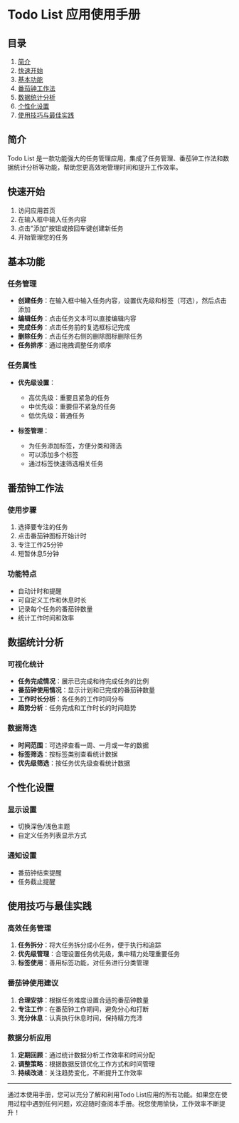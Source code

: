 # Todo List 应用使用手册

## 目录
1. [简介](#简介)
2. [快速开始](#快速开始)
3. [基本功能](#基本功能)
4. [番茄钟工作法](#番茄钟工作法)
5. [数据统计分析](#数据统计分析)
6. [个性化设置](#个性化设置)
7. [使用技巧与最佳实践](#使用技巧与最佳实践)

## 简介
Todo List 是一款功能强大的任务管理应用，集成了任务管理、番茄钟工作法和数据统计分析等功能，帮助您更高效地管理时间和提升工作效率。

## 快速开始
1. 访问应用首页
2. 在输入框中输入任务内容
3. 点击"添加"按钮或按回车键创建新任务
4. 开始管理您的任务

## 基本功能

### 任务管理
- **创建任务**：在输入框中输入任务内容，设置优先级和标签（可选），然后点击添加
- **编辑任务**：点击任务文本可以直接编辑内容
- **完成任务**：点击任务前的复选框标记完成
- **删除任务**：点击任务右侧的删除图标删除任务
- **任务排序**：通过拖拽调整任务顺序

### 任务属性
- **优先级设置**：
  - 高优先级：重要且紧急的任务
  - 中优先级：重要但不紧急的任务
  - 低优先级：普通任务

- **标签管理**：
  - 为任务添加标签，方便分类和筛选
  - 可以添加多个标签
  - 通过标签快速筛选相关任务

## 番茄钟工作法

### 使用步骤
1. 选择要专注的任务
2. 点击番茄钟图标开始计时
3. 专注工作25分钟
4. 短暂休息5分钟

### 功能特点
- 自动计时和提醒
- 可自定义工作和休息时长
- 记录每个任务的番茄钟数量
- 统计工作时间和效率

## 数据统计分析

### 可视化统计
- **任务完成情况**：展示已完成和待完成任务的比例
- **番茄钟使用情况**：显示计划和已完成的番茄钟数量
- **工作时长分析**：各任务的工作时间分布
- **趋势分析**：任务完成和工作时长的时间趋势

### 数据筛选
- **时间范围**：可选择查看一周、一月或一年的数据
- **标签筛选**：按标签类别查看统计数据
- **优先级筛选**：按任务优先级查看统计数据

## 个性化设置

### 显示设置
- 切换深色/浅色主题
- 自定义任务列表显示方式

### 通知设置
- 番茄钟结束提醒
- 任务截止提醒

## 使用技巧与最佳实践

### 高效任务管理
1. **任务拆分**：将大任务拆分成小任务，便于执行和追踪
2. **优先级管理**：合理设置任务优先级，集中精力处理重要任务
3. **标签使用**：善用标签功能，对任务进行分类管理

### 番茄钟使用建议
1. **合理安排**：根据任务难度设置合适的番茄钟数量
2. **专注工作**：在番茄钟工作期间，避免分心和打断
3. **充分休息**：认真执行休息时间，保持精力充沛

### 数据分析应用
1. **定期回顾**：通过统计数据分析工作效率和时间分配
2. **调整策略**：根据数据反馈优化工作方式和时间管理
3. **持续改进**：关注趋势变化，不断提升工作效率

---

通过本使用手册，您可以充分了解和利用Todo List应用的所有功能。如果您在使用过程中遇到任何问题，欢迎随时查阅本手册。祝您使用愉快，工作效率不断提升！